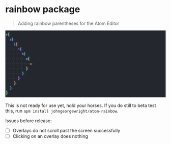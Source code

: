 # rainbow package

> Adding rainbow parentheses for the Atom Editor

![screenshot](https://raw.githubusercontent.com/johngeorgewright/atom-rainbow/master/preview.png)

This is not ready for use yet, hold your horses. If you do still to beta test this, run `apm install johngeorgewright/atom-rainbow`.

Issues before release:

- [ ] Overlays do not scroll past the screen successfully
- [ ] Clicking on an overlay does nothing

